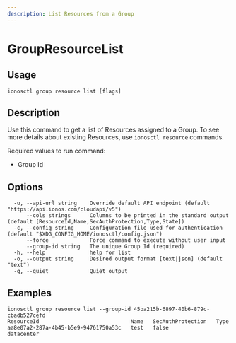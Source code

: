 ```yaml
---
description: List Resources from a Group
---
```


# GroupResourceList

## Usage

```text
ionosctl group resource list [flags]
```

## Description

Use this command to get a list of Resources assigned to a Group. To see more details about existing Resources, use `ionosctl resource` commands.

Required values to run command:

* Group Id

## Options

```text
  -u, --api-url string    Override default API endpoint (default "https://api.ionos.com/cloudapi/v5")
      --cols strings      Columns to be printed in the standard output (default [ResourceId,Name,SecAuthProtection,Type,State])
  -c, --config string     Configuration file used for authentication (default "$XDG_CONFIG_HOME/ionosctl/config.json")
      --force             Force command to execute without user input
      --group-id string   The unique Group Id (required)
  -h, --help              help for list
  -o, --output string     Desired output format [text|json] (default "text")
  -q, --quiet             Quiet output
```

## Examples

```text
ionosctl group resource list --group-id 45ba215b-6897-40b6-879c-cbadb527cefd 
ResourceId                             Name   SecAuthProtection   Type
aa8e07a2-287a-4b45-b5e9-94761750a53c   test   false               datacenter
```

